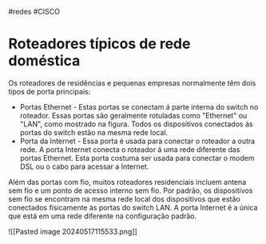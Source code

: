 #redes #CISCO
# Roteadores típicos de rede doméstica

Os roteadores de residências e pequenas empresas normalmente têm dois tipos de porta principais:

- Portas Ethernet - Estas portas se conectam á parte interna do switch no roteador. Essas portas são geralmente rotuladas como "Ethernet" ou "LAN", como mostrado na figura. Todos os dispositivos conectados ás portas do switch estão na mesma rede local.
- Porta da Internet - Essa porta é usada para conectar o roteador a outra rede. A porta Internet conecta o roteador á uma rede diferente das portas Ethernet. Esta porta costuma ser usada para conectar o modem DSL ou o cabo para acessar a Internet.

Além das portas com fio, muitos roteadores residenciais incluem antena sem fio e um ponto de acesso interno sem fio. Por padrão, os dispositivos sem fio se encontram na mesma rede local dos dispositivos que estão conectados fisicamente às portas do switch LAN. A porta Internet é a única que está em uma rede diferente na configuração padrão.

![[Pasted image 20240517115533.png]]









